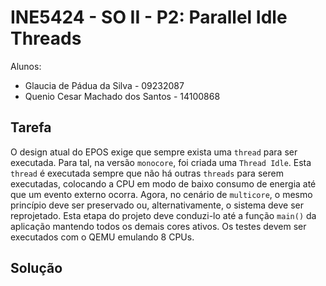 # INE5424 - SO II - P2: Parallel Idle Threads

Alunos:
- Glaucia de Pádua da Silva - 09232087
- Quenio Cesar Machado dos Santos - 14100868

## Tarefa

O design atual do EPOS exige que sempre exista uma `thread` para ser executada. Para tal, na versão `monocore`, foi criada uma `Thread Idle`. Esta `thread` é executada sempre que não há outras `threads` para serem executadas, colocando a CPU em modo de baixo consumo de energia até que um evento externo ocorra. Agora, no cenário de `multicore`, o mesmo princípio deve ser preservado ou, alternativamente, o sistema deve ser reprojetado. Esta etapa do projeto deve conduzi-lo até a função `main()` da aplicação mantendo todos os demais cores ativos. Os testes devem ser executados com o QEMU emulando 8 CPUs.

## Solução
